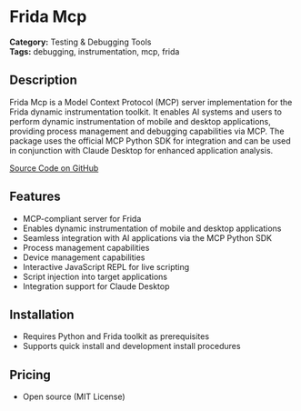 # Frida Mcp

**Category:** Testing & Debugging Tools  
**Tags:** debugging, instrumentation, mcp, frida

## Description
Frida Mcp is a Model Context Protocol (MCP) server implementation for the Frida dynamic instrumentation toolkit. It enables AI systems and users to perform dynamic instrumentation of mobile and desktop applications, providing process management and debugging capabilities via MCP. The package uses the official MCP Python SDK for integration and can be used in conjunction with Claude Desktop for enhanced application analysis.

[Source Code on GitHub](https://github.com/dnakov/frida-mcp)

## Features
- MCP-compliant server for Frida
- Enables dynamic instrumentation of mobile and desktop applications
- Seamless integration with AI applications via the MCP Python SDK
- Process management capabilities
- Device management capabilities
- Interactive JavaScript REPL for live scripting
- Script injection into target applications
- Integration support for Claude Desktop

## Installation
- Requires Python and Frida toolkit as prerequisites
- Supports quick install and development install procedures

## Pricing
- Open source (MIT License)
